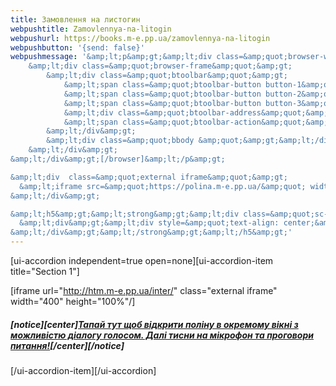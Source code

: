 ```yaml
---
title: Замовлення на листогин
webpushtitle: Zamovlennya-na-litogin
webpushurl: https://books.m-e.pp.ua/zamovlennya-na-litogin
webpushbutton: '{send: false}'
webpushmessage: '&amp;lt;p&amp;gt;&amp;lt;div class=&amp;quot;browser-wrapper&amp;quot;&amp;gt;
    &amp;lt;div class=&amp;quot;browser-frame&amp;quot;&amp;gt;
        &amp;lt;div class=&amp;quot;btoolbar&amp;quot;&amp;gt;
            &amp;lt;span class=&amp;quot;btoolbar-button button-1&amp;quot;&amp;gt;&amp;lt;/span&amp;gt;
            &amp;lt;span class=&amp;quot;btoolbar-button button-2&amp;quot;&amp;gt;&amp;lt;/span&amp;gt;
            &amp;lt;span class=&amp;quot;btoolbar-button button-3&amp;quot;&amp;gt;&amp;lt;/span&amp;gt;
            &amp;lt;div class=&amp;quot;btoolbar-address&amp;quot;&amp;gt;&amp;lt;i class=&amp;quot;fa fa-repeat&amp;quot;&amp;gt;&amp;lt;/i&amp;gt;&amp;lt;em&amp;gt;http://htm.m-e.pp.ua/inter/&amp;lt;/em&amp;gt;&amp;lt;/div&amp;gt;
            &amp;lt;span class=&amp;quot;btoolbar-action&amp;quot;&amp;gt;&amp;lt;i class=&amp;quot;fa fa-bars&amp;quot;&amp;gt;&amp;lt;/i&amp;gt;&amp;lt;/span&amp;gt;
        &amp;lt;/div&amp;gt;
        &amp;lt;div class=&amp;quot;bbody &amp;quot;&amp;gt;&amp;lt;/div&amp;gt;
    &amp;lt;/div&amp;gt;
&amp;lt;/div&amp;gt;[/browser]&amp;lt;/p&amp;gt;

&amp;lt;div  class=&amp;quot;external iframe&amp;quot;&amp;gt;
  &amp;lt;iframe src=&amp;quot;https://polina.m-e.pp.ua/&amp;quot; width=&amp;quot;100%&amp;quot; height=&amp;quot;1200&amp;quot;&amp;gt;&amp;lt;/iframe&amp;gt;
&amp;lt;/div&amp;gt;

&amp;lt;h5&amp;gt;&amp;lt;strong&amp;gt;&amp;lt;div class=&amp;quot;sc-notice info&amp;quot;&amp;gt;
  &amp;lt;div&amp;gt;&amp;lt;div style=&amp;quot;text-align: center;&amp;quot;&amp;gt;&amp;lt;a href=&amp;quot;https://polina.m-e.pp.ua/&amp;quot;&amp;gt;Тапай тут щоб відкрити поліну в окремому вікні з можливістю діалогу голосом. Далі тисни на мікрофон та проговори питання!&amp;lt;/a&amp;gt;&amp;lt;/div&amp;gt;&amp;lt;/div&amp;gt;
&amp;lt;/div&amp;gt;&amp;lt;/strong&amp;gt;&amp;lt;/h5&amp;gt;'
---
```


[ui-accordion independent=true open=none][ui-accordion-item title="Section 1"]

[iframe url="http://htm.m-e.pp.ua/inter/" class="external iframe" width="400" height="100%"/]
##### **[notice][center][Тапай тут щоб відкрити поліну в окремому вікні з можливістю діалогу голосом. Далі тисни на мікрофон та проговори питання!](https://polina.m-e.pp.ua/)[/center][/notice]**

[/ui-accordion-item][/ui-accordion]
